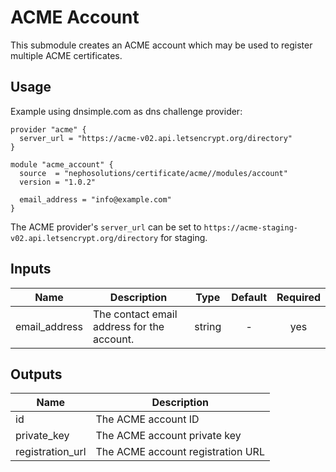 # ACME Account

This submodule creates an ACME account which may be used to register multiple ACME certificates.

## Usage

Example using dnsimple.com as dns challenge provider:

```hcl
provider "acme" {
  server_url = "https://acme-v02.api.letsencrypt.org/directory"
}

module "acme_account" {
  source  = "nephosolutions/certificate/acme//modules/account"
  version = "1.0.2"

  email_address = "info@example.com"
}
```

The ACME provider's `server_url` can be set to `https://acme-staging-v02.api.letsencrypt.org/directory` for staging.

<!-- BEGINNING OF PRE-COMMIT-TERRAFORM DOCS HOOK -->

## Inputs

| Name | Description | Type | Default | Required |
|------|-------------|:----:|:-----:|:-----:|
| email\_address | The contact email address for the account. | string | - | yes |

## Outputs

| Name | Description |
|------|-------------|
| id | The ACME account ID |
| private\_key | The ACME account private key |
| registration\_url | The ACME account registration URL |

<!-- END OF PRE-COMMIT-TERRAFORM DOCS HOOK -->

